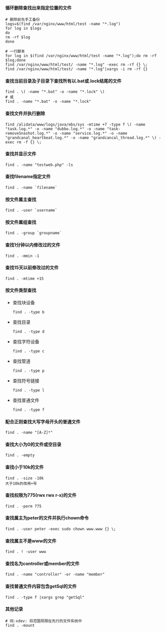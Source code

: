 
#### 循环删除查找出来指定位置的文件

~~~shell
# 删除前先手工备份
logs=$(find /var/nginx/www/html/test -name "*.log")
for log in $logs
do
rm -rf $log
done
~~~

    # 一行脚本
    for log in $(find /var/nginx/www/html/test -name "*.log");do rm -rf $log;done
    find /var/nginx/www/html/test/ -name "*.log" -exec rm -rf {} \;
    find /var/nginx/www/html/test/ -name "*.log"|xargs -i rm -rf {}

#### 查找当前目录及子目录下查找所有以.bat或.lock结尾的文件
    find . \( -name "*.bat" -o -name "*.lock" \)
    # 或
    find . -name "*.bat" -o -name "*.lock"

#### 查找文件并执行删除
    find /alidata/www/logs/java/ebs/sys -mtime +7 -type f \( -name "task.log.*" -o -name "dubbo.log.*" -o -name "task-removeSnashot.log.*" -o -name "service.log.*" -o -name "grandcanal_heartbeat.log.*" -o -name "grandcancal_thread.log.*" \) -exec rm -f {} \;

#### 查找并显示文件
    find . -name "testweb.php" -ls

#### 查找filename指定文件
    find . -name `filename`

#### 按文件属主查找
    find . -user `username`

#### 按文件属组查找
    find . -group `groupname`

#### 查找1分钟以内修改过的文件
    find . -mmin -1

#### 查找15天以前修改过的文件
    find . -mtime +15

#### 按文件类型查找
- 查找块设备
	~~~
	find . -type b
	~~~
- 查找目录
	~~~
	find . -type d
	~~~
- 查找字符设备
    ~~~
    find . -type c
    ~~~
- 查找管道
    ~~~
    find . -type p
    ~~~
- 查找符号链接
    ~~~
    find . -type l
    ~~~
- 查找普通文件
    ~~~
    find . -type f
    ~~~

#### 配合正则查找大写字母开头的普通文件
    find . -name "[A-Z]*"

#### 查找大小为0的文件或空目录
    find . -empty

#### 查找小于10k的文件
    find . -size -10k
    大于10k的改用+号

#### 查找权限为775(rwx rwx r-x)的文件
	find . -perm 775

#### 查找属主为peter的文件并执行chown命令
	find . -user peter -exec sudo chown www.www {} \;

#### 查找属主不是www的文件
	find . ! -user www

#### 查找名为controller或member的文件
	find . -name "controller" -or -name "member"

#### 查找普通文件内容包含getSql的文件
	find . -type f |xargs grep "getSql"

#### 其他记录
    # 同-xdev: 将范围局限在先行的文件系统中
    find . -mount



